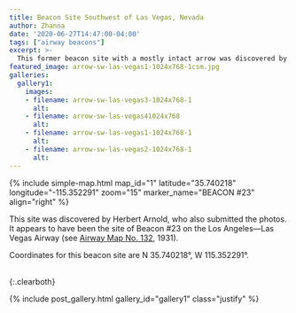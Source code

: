 ```yaml
---
title: Beacon Site Southwest of Las Vegas, Nevada
author: Zhanna
date: '2020-06-27T14:47:00-04:00'
tags: ["airway beacons"]
excerpt: >-
  This former beacon site with a mostly intact arrow was discovered by Herbert Arnold. It appears to have been the site of Beacon #23 on the Los Angeles—Las Vegas Airway.
featured_image: arrow-sw-las-vegas1-1024x768-1csm.jpg
galleries:
  gallery1:
    images:    
    - filename: arrow-sw-las-vegas3-1024x768-1
      alt: 
    - filename: arrow-sw-las-vegas41024x768
      alt: 
    - filename: arrow-sw-las-vegas1-1024x768-1
      alt: 
    - filename: arrow-sw-las-vegas2-1024x768-1
      alt:       
---
```


{% include simple-map.html map_id="1" latitude="35.740218" longitude="-115.352291" zoom="15" marker_name="BEACON #23" align="right" %}


This site was discovered by Herbert Arnold, who also submitted the photos. It appears to have been the site of Beacon #23 on the Los Angeles—Las Vegas Airway (see [Airway Map No. 132](https://www.loc.gov/resource/g3701pm.gct00064/?sp=162&r=-0.099,2.238,1.459,1.055,0), 1931).
 

Coordinates for this beacon site are N 35.740218°, W 115.352291°.


<br>
{:.clearboth}

{% include post_gallery.html gallery_id="gallery1" class="justify" %}
